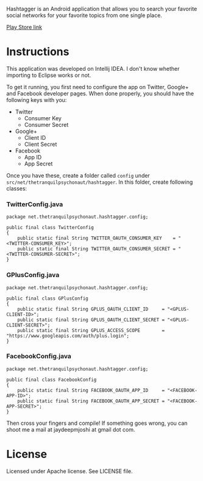 Hashtagger is an Android application that allows you to search your favorite social networks for your favorite topics from one single place.

[Play Store link](https://play.google.com/store/apps/details?id=net.thetranquilpsychonaut.hashtagger)

# Instructions

This application was developed on Intellij IDEA. I don't know whether importing to Eclipse works or not.

To get it running, you first need to configure the app on Twitter, Google+ and Facebook developer pages.
When done properly, you should have the following keys with you:


- Twitter
  - Consumer Key
  - Consumer Secret
- Google+
  - Client ID
  - Client Secret
- Facebook
  - App ID
  - App Secret
  

Once you have these, create a folder called `config` under `src/net/thetranquilpsychonaut/hashtagger`.
In this folder, create following classes:
  
### TwitterConfig.java
  
```
package net.thetranquilpsychonaut.hashtagger.config;

public final class TwitterConfig
{
    public static final String TWITTER_OAUTH_CONSUMER_KEY    = "<TWITTER-CONSUMER_KEY>";
    public static final String TWITTER_OAUTH_CONSUMER_SECRET = "<TWITTER-CONSUMER-SECRET>";
}
```

### GPlusConfig.java

```
package net.thetranquilpsychonaut.hashtagger.config;

public final class GPlusConfig
{
    public static final String GPLUS_OAUTH_CLIENT_ID     = "<GPLUS-CLIENT-ID>";
    public static final String GPLUS_OAUTH_CLIENT_SECRET = "<GPLUS-CLIENT-SECRET>";
    public static final String GPLUS_ACCESS_SCOPE        = "https://www.googleapis.com/auth/plus.login";
}

```

### FacebookConfig.java

```
package net.thetranquilpsychonaut.hashtagger.config;

public final class FacebookConfig
{
    public static final String FACEBOOK_OAUTH_APP_ID     = "<FACEBOOK-APP-ID>";
    public static final String FACEBOOK_OAUTH_APP_SECRET = "<FACEBOOK-APP-SECRET>";
}

```

Then cross your fingers and compile! If something goes wrong, you can shoot me a mail at jaydeepmjoshi at gmail dot com.

# License

Licensed under Apache license. See LICENSE file.
